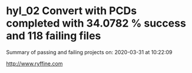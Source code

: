 # hyl_02 Convert with PCDs completed with 34.0782 % success and 118 failing files

Summary of passing and failing projects on: 2020-03-31 at 10:22:09

http://www.ryffine.com
